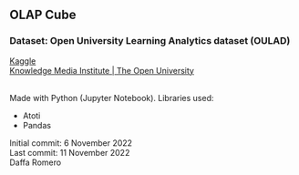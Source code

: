 <h2>OLAP Cube</h2>

<h3>Dataset: Open University Learning Analytics dataset (OULAD)</h3>
<a href="https://www.kaggle.com/datasets/anlgrbz/student-demographics-online-education-dataoulad?resource=download">Kaggle </a><br>
<a href="https://analyse.kmi.open.ac.uk/open_dataset">Knowledge Media Institute | The Open University</a><br><br>

Made with Python (Jupyter Notebook). Libraries used:
<ul>
  <li>Atoti</li>
  <li>Pandas</li>
</ul>


Initial commit: 6 November 2022<br>
Last commit: 11 November 2022<br>
Daffa Romero
